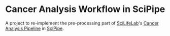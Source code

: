 # Cancer Analysis Workflow in SciPipe

A project to re-implement the pre-processing part of [SciLifeLab](http://scilifelab.se)'s [Cancer Analysis Pipeline](https://github.com/SciLifeLab/CAW)
in [SciPipe](http://scipipe.org/).
